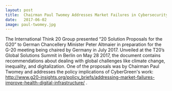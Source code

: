 ```yaml
---
layout: post
title:  Chairman Paul Twomey Addresses Market Failures in Cybersecurity at the T20's Global Solutions Summit
date:   2017-06-02
image: paul-twomey.jpg
---
```


The International Think 20 Group presented “20 Solution Proposals for the G20” to German Chancellery Minister Peter Altmaier in preparation for the G-20 meeting being chaired by Germany in July 2017. Unveiled at the T20’s Global Solutions Summit in Berlin on May 28 2017, the document contains recommendations about dealing with global challenges like climate change, inequality, and digitalization. One of the proposals was by Chairman Paul Twomey and addresses the policy implications of CyberGreen's work: <a href="http://www.g20-insights.org/policy_briefs/addressing-market-failures-improve-health-digital-infrastructure/"> http://www.g20-insights.org/policy_briefs/addressing-market-failures-improve-health-digital-infrastructure/ </a>. 
